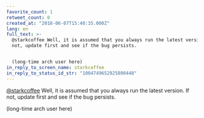 ```yaml
---
favorite_count: 1
retweet_count: 0
created_at: "2018-06-07T15:40:35.000Z"
lang: en
full_text: >-
  @starkcoffee Well, it is assumed that you always run the latest version. If
  not, update first and see if the bug persists.


  (long-time arch user here)
in_reply_to_screen_name: starkcoffee
in_reply_to_status_id_str: "1004749652925800448"
---
```


[@starkcoffee](https://twitter.com/starkcoffee) Well, it is assumed that you
always run the latest version. If not, update first and see if the bug persists.

(long-time arch user here)
